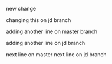 new change

changing this on jd branch

adding another line on master branch

adding another line on jd branch

next line on master
next line on jd branch
